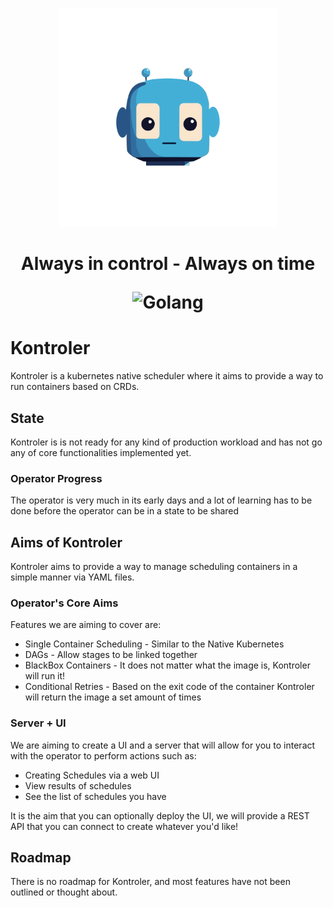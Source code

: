 <p align="center">
<img src="./ui/src/assets/logo.svg" width="350" />
</p>

<h1 align="center">
    Always in control - Always on time
    <p align="center">
        <img src="https://img.shields.io/badge/Go-00ADD8?style=&logo=go&logoColor=white" alt="Golang">
    </p>
</h1>

# Kontroler

Kontroler is a kubernetes native scheduler where it aims to provide a way to run containers based on CRDs.

## State

Kontroler is is not ready for any kind of production workload and has not go any of core functionalities implemented yet.

### Operator Progress

The operator is very much in its early days and a lot of learning has to be done before the operator can be in a state to be shared

## Aims of Kontroler

Kontroler aims to provide a way to manage scheduling containers in a simple manner via YAML files.

### Operator's Core Aims

Features we are aiming to cover are:

- Single Container Scheduling - Similar to the Native Kubernetes
- DAGs - Allow stages to be linked together
- BlackBox Containers - It does not matter what the image is, Kontroler will run it!
- Conditional Retries - Based on the exit code of the container Kontroler will return the image a set amount of times

### Server + UI

We are aiming to create a UI and a server that will allow for you to interact with the operator to perform actions such as:

- Creating Schedules via a web UI
- View results of schedules
- See the list of schedules you have

It is the aim that you can optionally deploy the UI, we will provide a REST API that you can connect to create whatever you'd like!

## Roadmap

There is no roadmap for Kontroler, and most features have not been outlined or thought about.
